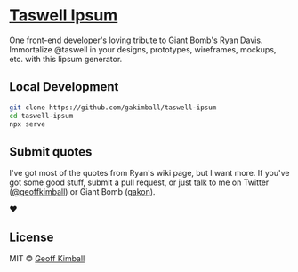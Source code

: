 # [Taswell Ipsum](https://taswellipsum.com)

One front-end developer's loving tribute to Giant Bomb's Ryan Davis. Immortalize @taswell in your designs, prototypes, wireframes, mockups, etc. with this lipsum generator.

## Local Development

```bash
git clone https://github.com/gakimball/taswell-ipsum
cd taswell-ipsum
npx serve
```

## Submit quotes

I've got most of the quotes from Ryan's wiki page, but I want more. If you've got some good stuff, submit a pull request, or just talk to me on Twitter ([@geoffkimball](https://twitter.com/geoffkimball)) or Giant Bomb ([gakon](https://giantbomb.com/profile/gakon)).

❤️

## License

MIT &copy; [Geoff Kimball](http://geoffkimball.com)
